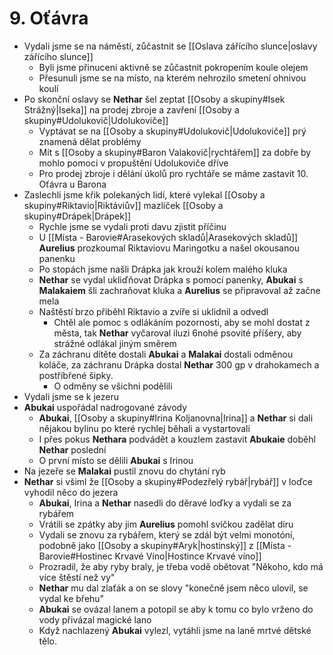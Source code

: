 # 9. Oťávra
- Vydali jsme se na náměstí, zůčastnit se [[Oslava zářícího slunce|oslavy zářícího slunce]]
	- Byli jsme přinuceni aktivně se zůčastnit pokropením koule olejem
	- Přesunuli jsme se na místo, na kterém nehrozilo smetení ohnivou koulí
- Po skonční oslavy se **Nethar** šel zeptat [[Osoby a skupiny#Isek Strážný|Iseka]] na prodej zbroje a zavření [[Osoby a skupiny#Udolukovič|Udolukoviče]]
	- Vyptávat se na [[Osoby a skupiny#Udolukovič|Udolukoviče]] prý znamená dělat problémy
	- Mít s [[Osoby a skupiny#Baron Valakovič|rychtářem]] za dobře by mohlo pomoci v propuštění Udolukoviče dříve
	- Pro prodej zbroje i dělání úkolů pro rychtáře se máme zastavit 10. Oťávra u Barona
- Zaslechli jsme křik polekaných lidí, které vylekal [[Osoby a skupiny#Riktavio|Riktáviův]] mazlíček [[Osoby a skupiny#Drápek|Drápek]]
	- Rychle jsme se vydali proti davu zjistit příčinu
	- U [[Místa - Barovie#Arasekových skladů|Arasekových skladů]] **Aurelius** prozkoumal Riktaviovu Maringotku a našel okousanou panenku
	- Po stopách jsme našli Drápka jak krouží kolem malého kluka
	- **Nethar** se vydal ukliďňovat Drápka s pomocí panenky, **Abukai** s **Malakaiem** šli zachraňovat kluka a **Aurelius** se připravoval až začne mela
	- Naštěstí brzo přiběhl Riktavio a zvíře si uklidnil a odvedl
		- Chtěl ale pomoc s odlákáním pozornosti, aby se mohl dostat z města, tak **Nethar** vyčaroval iluzi 6nohé psovité příšery, aby strážné odlákal jiným směrem
	- Za záchranu dítěte dostali **Abukai** a **Malakai** dostali odměnou koláče, za záchranu Drápka dostal **Nethar** 300 gp v drahokamech a postříbřené šipky.
		- O odměny se všichni podělili
- Vydali jsme se k jezeru
- **Abukai** uspořádal nadrogované závody
	- **Abukai**, [[Osoby a skupiny#Irina Koljanovna|Irina]] a **Nethar** si dali nějakou bylinu po které rychlej běhali a vystartovali
	- I přes pokus **Nethara** podvádět a kouzlem zastavit **Abukaie** doběhl **Nethar** poslední
	- O první místo se dělili **Abukai** s Irinou
- Na jezeře se **Malakai** pustil znovu do chytání ryb
- **Nethar** si všiml že [[Osoby a skupiny#Podezřelý rybář|rybář]] v loďce vyhodil něco do jezera
	- **Abukai**, Irina a **Nethar** nasedli do děravé loďky a vydali se za rybářem
	- Vrátili se zpátky aby jim **Aurelius** pomohl svíčkou zadělat díru
	- Vydali se znovu za rybářem, který se zdál být velmi monotóní, podobně jako [[Osoby a skupiny#Aryk|hostinský]] z [[Místa - Barovie#Hostinec Krvavé Víno|Hostince Krvavé víno]]
	- Prozradil, že aby ryby braly, je třeba vodě obětovat "Někoho, kdo má více štěstí než vy"
	- **Nethar** mu dal zlaťák a on se slovy "konečně jsem něco ulovil, se vydal ke břehu"
	- **Abukai** se ovázal lanem a potopil se aby k tomu co bylo vrženo do vody přivázal magické lano
	- Když nachlazený **Abukai** vylezl, vytáhli jsme na laně mrtvé dětské tělo.